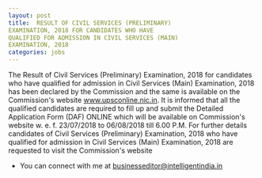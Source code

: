 ```yaml
---
layout: post
title:  RESULT OF CIVIL SERVICES (PRELIMINARY)
EXAMINATION, 2018 FOR CANDIDATES WHO HAVE
QUALIFIED FOR ADMISSION IN CIVIL SERVICES (MAIN)
EXAMINATION, 2018
categories: jobs
---
```


The Result of Civil Services (Preliminary) Examination, 2018 for
candidates who have qualified for admission in Civil Services
(Main) Examination, 2018 has been declared by the
Commission and the same is available on the Commission's
website www.upsconline.nic.in. It is informed that all the
qualified candidates are required to fill up and submit the
Detailed Application Form (DAF) ONLINE which will be
available on Commission's website w. e. f. 23/07/2018 to
06/08/2018 till 6.00 P.M. For further details candidates of
Civil Services (Preliminary) Examination, 2018 who have
qualified for admission in Civil Services (Main) Examination,
2018 are requested to visit the Commission's website

- You can connect with me at [businesseditor@intelligentindia.in](mailto:businesseditor@intelligentindia.in)
 



